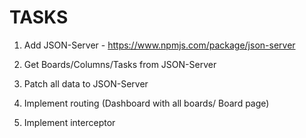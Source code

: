 # TASKS

1. Add JSON-Server - https://www.npmjs.com/package/json-server

2. Get Boards/Columns/Tasks from JSON-Server
3. Patch all data to JSON-Server
4. Implement routing (Dashboard with all boards/ Board page)
5. Implement interceptor
